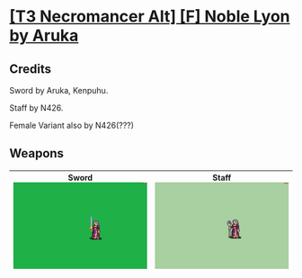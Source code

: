 # [\[T3 Necromancer Alt\] \[F\] Noble Lyon by Aruka](./)
## Credits

Sword by Aruka, Kenpuhu. 

Staff by N426.

Female Variant also by N426(???)

## Weapons

| <b>Sword</b><br/><img alt="Sword animation" src="./1.%20Sword/Sword.gif"/> | <b>Staff</b><br/><img alt="Staff animation" src="./7.%20Staff/Staff.gif"/> |
| :---: | :---: |
